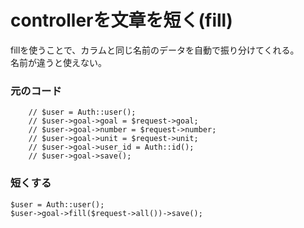 # controllerを文章を短く(fill)
fillを使うことで、カラムと同じ名前のデータを自動で振り分けてくれる。  
名前が違うと使えない。

### 元のコード

        // $user = Auth::user();
        // $user->goal->goal = $request->goal;
        // $user->goal->number = $request->number;
        // $user->goal->unit = $request->unit;
        // $user->goal->user_id = Auth::id();
        // $user->goal->save();
        
### 短くする

```
$user = Auth::user();
$user->goal->fill($request->all())->save();
```
 
